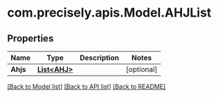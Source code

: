 
# com.precisely.apis.Model.AHJList

## Properties

Name | Type | Description | Notes
------------ | ------------- | ------------- | -------------
**Ahjs** | [**List&lt;AHJ&gt;**](AHJ.md) |  | [optional] 

[[Back to Model list]](../README.md#documentation-for-models)
[[Back to API list]](../README.md#documentation-for-api-endpoints)
[[Back to README]](../README.md)

